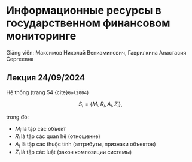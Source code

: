# Информационные ресурсы в государственном финансовом мониторинге

Giảng viên: Максимов Николай Вениаминович, Гаврилкина Анастасия Сергеевна

<!-- ## 1. Федеральная служба по финансовому мониторингу (Росфинмониторинг) 

URL: https://www.fedsfm.ru/activity/informational-systems

Федеральная служба по финансовому мониторингу (Росфинмониторинг) является *федеральным органом исполнительной власти*, осуществляющим функции по *противодействию легализации* (отмыванию) доходов, полученных преступным путем, *финансированию терроризма* и *финансированию распространения оружия массового уничтожения*, по выработке государственной политики и нормативно-правовому регулированию в этой сфере, по координации соответствующей деятельности других федеральных органов исполнительной власти, других государственных органов и организаций, а также функции национального центра по оценке угроз национальной безопасности, возникающих в результате совершения операций (сделок) с денежными средствами или иным имуществом, и по выработке мер противодействия этим угрозам.

Руководство деятельностью Федеральной службы по финансовому мониторингу осуществляет *Президент Российской Федерации*.

Росфинмониторинг осуществляет свою деятельность:

- непосредственно и (или) через свои территориальные органы;
- во взаимодействии с другими федеральными органами исполнительной власти, органами исполнительной власти субъектов Российской Федерации, органами местного самоуправления, общественными объединениями и организациями.

## 2. Государственные информационные системы, находящиеся в ведении Росфинмониторинга

**Наименование**: Единая информационная система в сфере противодействия легализации (отмыванию) доходов, полученных преступным путем, и финансированию терроризма

**Доступ к информационной системе**: ведомственный

### 2.1. Прозрачный блокчейн. Государственный модуль

Программа для ЭВМ «Прозрачный блокчейн. Государственный модуль» относится к классу «Специализированное ПО органов исполнительной власти Российской Федерации, государственных корпораций, компаний и юридических лиц с преимущественным участием Российской Федерации для внутреннего использования» (применяется Росфинмониторингом в основном для внутреннего использования) и не предусматривает коммерческое распространение. Вся документация по эксплуатации и установке разработана и предназначена для внутреннего использования.

**Назначение программы**

Программа для ЭВМ «Прозрачный блокчейн. Государственный модуль» состоит из аналитических инструментов для мониторинга криптовалютных операций (транзакций), анализа финансовых потоков в криптовалюте и проведения расследований в сфере обращения криптовалют в целях противодействия отмыванию доходов, полученных преступным путем, финансированию терроризма и распространению оружия массового уничтожения.

**Функциональные характеристики**

Программа решает следующие задачи:

- сбор информации и сведений об операциях с криптовалютами;
- выявление, анализ и учет активов лиц, осуществляющих операции с криптовалютой;
- проведение риск–мониторинга лиц, использующих операции с криптовалютой;
- проведение финансовых расследований по операциям, связанным с использованием криптовалюты;
- содействие выполнению требований по противодействие отмыванию преступных доходов, финансированию терроризма и финансированию распространению оружия массового уничтожения.

### 2.2. Прозрачный блокчейн. Учебный модуль

Программа для ЭВМ «Прозрачный блокчейн. Учебный модуль» относится к классу «Специализированное ПО органов исполнительной власти Российской Федерации, государственных корпораций, компаний и юридических лиц с преимущественным участием Российской Федерации для внутреннего использования» (применяется Росфинмониторингом в основном для внутреннего использования) и не предусматривает коммерческое распространение. Вся документация по эксплуатации и установке разработана и предназначена для внутреннего использования.

**Назначение программы**

Программа для ЭВМ «Прозрачный блокчейн. Учебный модуль» предназначенна для обучения пользователей программы мониторингу криптовалютных операций (транзакций), анализу финансовых потоков в криптовалюте и проведению расследований в сфере обращения криптовалют в целях противодействия отмыванию доходов, полученных преступным путем, финансированию терроризма и распространению оружия массового уничтожения.

**Функциональные характеристики**

Программа решает следующие задачи:

- ознакомление пользователей с отображением информации и сведений об операциях с криптовалютами;
- обучение пользователей анализу и учету активов лиц, осуществляющих операции с криптовалютой;
- ознакомление пользователей с методикой риск–мониторинга лиц, использующих операции с криптовалютой;
- обучение пользователей проведению финансовых расследований по операциям, связанным с использованием криптовалюты.

# Лабораторная работа 1

## Введение

Mục đích của công việc là nghiên cứu các công nghệ truy xuất thông tin và phát triển các nguồn thông tin chuyên ngành bằng cách sử dụng ví dụ xác định dấu hiệu tội phạm tài chính bằng cách thu thập thông tin từ các nguồn mở về hoạt động của các tổ chức, quan chức công và tư thông qua phân tích thông tin: hoạt động của họ (liên quan đến giá trị tài chính và vật chất), thu nhập, kết nối xã hội, địa điểm hoạt động, giáo dục, thông tin về người thân, v.v.

Mục tiêu của công việc trong phòng thí nghiệm là:

- xác định các nguồn thông tin;
- lập kế hoạch cho một tội phạm tài chính bị cáo buộc;
- tạo và phân tích thông tin thu thập được để xác định các dấu hiệu của tội phạm tài chính;
- lập sơ đồ cáo buộc tội phạm tài chính chỉ ra các nguồn thông tin xác nhận các tình tiết liên quan (hành động, đối tượng và chủ thể);
- phân tích hiệu quả tìm kiếm và nội dung thông tin của các nguồn thông tin.

## Trình tự công việc của bài tập

1. Thu thập dữ liệu từ các nguồn mở (trang tin tức, trang cá nhân, tài nguyên chuyên biệt, mạng xã hội, cuộc trò chuyện, v.v.) về hành động, đối tượng và đối tượng của tội phạm tài chính bị cáo buộc.
2. Đề xuất giả thuyết về tội phạm tiềm ẩn trong hoạt động tài chính của đối tượng nghiên cứu. Hình thành một kế hoạch tội phạm giả định, bao gồm một chuỗi các hành động, đối tượng và chủ thể của tội phạm tài chính bị cáo buộc.
3. Thu thập (tìm kiếm) thông tin từ các nguồn mở để xác nhận hoặc bác bỏ giả thuyết này.
4. So sánh số liệu thu thập được (ví dụ tỷ lệ thu nhập và chi phí). Hình thành các mảnh vỡ của kế hoạch tội phạm tài chính bị cáo buộc dựa trên thông tin thu thập được (sự thật được xác nhận bằng văn bản của các tài liệu được tìm thấy).
5. Hình thành **giao thức** trong quá trình làm việc với các tài nguyên thông tin (đối với mỗi tài nguyên được sử dụng, đây là một bảng chứa: (1) việc **xây dựng yêu cầu**, (2) **số lượng bản ghi được tìm thấy**, **số lượng được xem**, **số lượng hồ sơ hữu ích**; (3) **mô tả ngắn gọn các sự kiện** - kết quả xác nhận/bác bỏ giả thuyết và **các thuật ngữ** có thể hữu ích cho việc phát triển truy vấn).
6. Sơ đồ của một tội phạm tài chính thực tế (có trình bày rõ ràng hành vi phạm tội, người thụ hưởng, đồng phạm chứng minh tội phạm), được xây dựng trên cơ sở các tình tiết được ghi chép, có chỉ dẫn (liên kết) đến các tài liệu (hồ sơ, v.v.) xác nhận các tình tiết (hành động, đối tượng và chủ thể).
7. Hình thành danh sách các nguồn được sử dụng (URL của một tài liệu hoặc tệp cụ thể, ngày truy cập).

Kết quả công việc trong phòng thí nghiệm phải là báo cáo ở dạng điện tử (ở định dạng DOCx hoặc PDF) và ở dạng in (nếu chứng nhận được thực hiện trực tiếp).

Báo cáo nên bao gồm:

1) Mô tả tình huống khi bắt đầu điều tra, chỉ ra đường dẫn đến các tài liệu được sử dụng.
2) Giả thuyết về một tội phạm tài chính có thể xảy ra.
3) Sơ đồ của một tội phạm tài chính giả định.
4) Giao thức làm việc với các nguồn thông tin (phải xây dựng một bảng riêng cho từng nguồn thông tin được sử dụng).
5) Sơ đồ về tội phạm tài chính thực tế, bao gồm các liên kết đến các tài liệu được sử dụng.
6) Danh sách các nguồn được sử dụng (thư mục).
7) Phân tích nội dung nội dung thông tin của các nguồn tài nguyên.
Báo cáo có thể bao gồm:
8) Phụ lục chứa các đoạn tài liệu được tìm thấy chứa các dữ kiện cơ bản xác nhận giả thuyết.
9) Danh sách các nguồn thông tin hữu ích được sử dụng trong công việc trong phòng thí nghiệm và những nguồn thông tin còn thiếu trong danh sách các nguồn thông tin được giáo viên giới thiệu.
Khi lập kế hoạch tội phạm tài chính, nên sử dụng các số liệu và ký hiệu như trong Hình 1. Các hành động và đặc tính không đáng tin cậy có thể được biểu thị bằng một đường chấm.

![Hinh 1](picture_1.jpg)

Kết quả công việc của phòng thí nghiệm được gửi đến:

1) Trước khi chứng nhận cuối cùng (không muộn hơn 3 ngày trước khi chứng nhận), giáo viên sẽ được gửi một bản lưu trữ (ở định dạng ZIP) qua email (hoặc tới PDF.mephi) bao gồm: một báo cáo (tệp ở định dạng DOCx hoặc PDF), một thư mục chứa các tệp tài liệu được sử dụng, một thư mục chứa các tệp nguồn sơ đồ và hình ảnh của chúng (ở định dạng PNG hoặc JPEG).
2) Tại lần chứng nhận cuối cùng, nếu việc chứng nhận được thực hiện trực tiếp thì báo cáo được trình bày dưới dạng bản in.

## Phụ lục

Danh sách các nguồn thông tin chuyên ngành có thể hữu ích

1. Trang web của Cơ quan Thuế Liên bang – cơ sở dữ liệu của Cơ quan đăng ký quốc gia thống nhất về pháp nhân/Đăng ký nhà nước thống nhất về doanh nhân cá nhân. Dịch vụ “Doanh nghiệp minh bạch” – tìm kiếm thông tin trong sổ đăng ký của những người không đủ tiêu chuẩn, thông tin về các địa chỉ được chỉ định trong quá trình đăng ký nhà nước là địa điểm của một số pháp nhân.
2. "Interfax – Trung tâm Công bố Thông tin Doanh nghiệp" (www.e-disclosure.ru) là một trong năm cơ quan được ủy quyền công bố thông tin trên thị trường chứng khoán Nga. Cổng thông tin của cơ quan chứa thông tin mà các tổ chức phát hành chứng khoán bắt buộc phải tiết lộ, theo luật pháp Nga. Các trang của các công ty phát hành riêng lẻ cung cấp đầy đủ các thông tin công bố bắt buộc. Đó là báo cáo thường niên, báo cáo quý, báo cáo tài chính hợp nhất, văn bản phát hành, danh sách người có liên quan và điều lệ.
3. Hồ sơ vụ việc trọng tài (https://kad.arbitr.ru) – vụ việc trọng tài, đơn khởi kiện, theo dõi diễn biến vụ việc.
4. Trang web của FSPP - Cơ quan Thừa phát lại Liên bang tạo ra và duy trì một ngân hàng dữ liệu về các thủ tục cưỡng chế dưới dạng điện tử, thông tin về các thủ tục cưỡng chế đối với các pháp nhân.
5. Trang web Thống nhất Đăng ký Thông tin Phá sản Liên bang - thông báo về các vụ phá sản, đấu giá tài sản, cầm cố.
6. Trang web của Cơ quan Thống kê Nhà nước Liên bang (Rosstat) - pháp nhân, doanh nhân cá nhân, báo cáo tài chính (2005-2016).
7. Trang web của Hệ thống thông tin thống nhất trong lĩnh vực mua sắm công, đăng ký nhà cung cấp vô đạo đức.
8. Ngân hàng Trung ương Liên bang Nga - báo cáo của các ngân hàng và công ty dịch vụ tài chính.
9. Rospatent là cơ quan đăng ký nhãn hiệu mở.
10. Kho bạc Liên bang - dữ liệu mua sắm của chính phủ, đăng ký RNP, đăng ký bảo lãnh ngân hàng.
11. Trang web Bản tin đăng ký nhà nước (VGR) - thông tin về tài sản ròng của tổ chức, thông báo về quyết định giải thể, thông báo về quyết định tổ chức lại, thông báo về quyết định giảm vốn điều lệ.
12. Trang web của Ủy ban điều tra Liên bang Nga.
13. Trang web của Dịch vụ Di trú Liên bang (FMS) - thông tin về hộ chiếu không hợp lệ.
14. Nguồn thông tin SPARK.
15. CHỈ SỐ THẺ Kommersant.
16. Seldon.Basis - Dịch vụ tìm kiếm, kiểm tra đối tác.
17. Đường viền trang web.Focus.

Tiếng Nga:

1.	Сайт ФНС – база данных ЕГРЮЛ/ЕГРИП. Сервис “Прозрачный бизнес” – поиск сведений в реестре дисквалифицированных лиц, сведения об адресах, указанных при государственной регистрации в качестве места нахождения несколькими юридическими лицами.
2.	"Интерфакс – Центр раскрытия корпоративной информации" (www.e-disclosure.ru) – одно из пяти агентств, уполномоченных раскрывать информацию на российском рынке ценных бумаг. Портал агентства содержит информацию, которую обязаны раскрывать, согласно российскому законодательству, эмитенты ценных бумаг. На страницах отдельных компаний-эмитентов представлен полный набор обязательной к раскрытию информации. Это годовой и квартальные отчеты, консолидированная финансовая отчетность, эмиссионные документы, списки аффилированных лиц, устав.
3.	Картотека арбитражных дел (https://kad.arbitr.ru) – арбитражные дела, исковые заявления, отслеживание движения дела.
4.	Сайт ФСПП – Федеральная служба судебных приставов создает и ведет банк данных исполнительных производств в электронном виде, сведения об исполнительных производствах в отношении юридических лиц.
5.	Сайт Единый федеральный реестр сведений о банкротстве – сообщения о банкротствах, торгах имуществом, залогах.
6.	Сайт федеральной службы государственной статистики (Росстат) – юридические лица, индивидуальные предприниматели, бухгалтерская отчётность (2005-2016 гг).
7.	Сайт Единой информационной системы в сфере госзакупок, реестр недобросовестных поставщиков.
8.	 Центральный банк РФ – отчетность банков и компаний финансового сервиса.
9.	 Роспатент – открытый реестр товарных знаков.
10.	Федеральное казначейство – данные госзакупок, реестр РНП, реестр банковских гарантий.
11.	Сайт Вестник государственной регистрации (ВГР) – информация о чистых активах организаций, сообщения о принятии решения о ликвидации, сообщения о принятии решения о реорганизации, сообщения о принятии решения об уменьшении уставного капитала.
12.	Сайт Следственного комитета Российской Федерации.
13.	Сайт федеральной миграционной службы (ФМС) – сведения о недействительных паспортах.
14.	Информационный ресурс СПАРК.
15.	Коммерсантъ КАРТОТЕКА. 
16.	Seldon.Basis — Сервис по поиску и проверки контрагентов.
17.	Сайт Контур.Фокус.

## Mẫu

Находясь на должность вице-президента ПАО "НК Роснефть" в 2014-2019 годах, Виктор Иванович Ишаев при содействии Кондратова Геннадия Анатольевнча совершил растрату денежных средств Роснефти на сумму более 7,5 млн. рублей.

Khi đang giữ chức Phó chủ tịch PJSC NK Rosneft năm 2014-2019, Viktor Ivanovich Ishaev với sự hỗ trợ của Gennady Anatolyevnch Kondratov đã biển thủ quỹ Rosneft với số tiền hơn 7,5 triệu rúp.

В 2015 году Роснефти требовалось  арендовать помещение для открытия представительства в Хабаровском крае. Было предложено заключить договор с ООО "Бейсом", учредителем которого является Ишаев, владеющим помещением по адресу: г. Хабаровск, ул. Шевченко, д.22, площадью 280 квадратных метров. При этом альтернативные варианты не предлагались, опираясь на фальсифшированное сравнение цены на адресу Бейса с прочими возможными контрагентами. Чтобы заключить догавор с единственными поставщиком, было необходимо одобрение закупочной комиссии, которую ввел в заблуждение Кондратов. В результате договор на сумму 31 751 856 руб. был подписал и оплачен .В последующие года договор перезаключается. Весной 2019 года следственный комитет возбуждает дело против Ишаев В.И. со ст. 159 УК ФР по данным службы безопасности Роснефти. В дальнейшем дело переквалифицируют в растрату в особо крупном размере по ст. 160 УК РФ "Присвоение или растрата".

Năm 2015, Rosneft cần thuê mặt bằng để mở văn phòng đại diện tại Lãnh thổ Khabarovsk. Người ta đề xuất ký kết thỏa thuận với Beisom LLC, người sáng lập là Ishaev, công ty sở hữu cơ sở tại địa chỉ: Khabarovsk, st. Shevchenko, 22 tuổi, có diện tích 280 mét vuông. Đồng thời, không có lựa chọn thay thế nào được đưa ra, dựa vào sự so sánh giả mạo về giá tại địa chỉ của Beis với các đối tác có thể có khác. Để ký kết thỏa thuận với các nhà cung cấp duy nhất, cần phải có sự chấp thuận của ủy ban mua sắm, điều này đã bị Kondratov lừa dối. Kết quả là một hợp đồng trị giá 31.751.856 rúp. đã được ký kết và thanh toán trong những năm tiếp theo, hợp đồng được gia hạn. Vào mùa xuân năm 2019, ủy ban điều tra đã khởi tố vụ án Ishaev. từ Nghệ thuật. 159 của Bộ luật Hình sự Liên bang Nga theo cơ quan an ninh Rosneft. Trong tương lai, vụ án sẽ được phân loại lại thành tội tham ô trên quy mô đặc biệt lớn theo Điều khoản. 160 Bộ luật Hình sự Liên bang Nga “Tội chiếm đoạt hoặc tham ô”. -->

<!-- # Лекция

## 16. Технологии информирования. Основные схемы видов информирования: трансинформирование, дезинформирование, псевдоинформирование, конфузионное информирование.

Трансинформирование – правдивое информирование, при котором информация от источника воздействия (индуктора) передается к приемнику воздействия (реципиенту) без искажения.

Chuyển đổi là thông tin trung thực trong đó thông tin từ nguồn ảnh hưởng (điện cảm) được truyền đến người nhận ảnh hưởng (người nhận) mà không bị biến dạng.

---

Дезинформирование заключается в намеренном предоставлении объекту такой информации, которая вводит его в заблуждение относительно истинного положения дел. Оно включает в себя использование заведомо ложных данных и сведений.

Thông tin sai lệch bao gồm việc cố tình cung cấp cho mục tiêu những thông tin đánh lừa anh ta về tình trạng thực sự của vấn đề. Nó bao gồm việc sử dụng dữ liệu và thông tin sai lệch có chủ ý.

---

Псевдоинформирование – полуправдивое, полуложное информирование, при котором в определенных пропорциях присутствуют как правда, так и ложь, логически взаимосвязанные между собой.

Thông tin giả là thông tin nửa đúng, nửa sai, trong đó cả sự thật và dối trá đều hiện diện ở những tỷ lệ nhất định, được kết nối với nhau một cách logic.

---

Псевдоинформирование осуществляется путем увеличения или уменьшения объема информации. Избыточное целенаправленное информирование позволяет создавать ложное представление о наличии чего–либо. Обобщенное информирование создает расплывчатые (неясные) образы. Кажущееся информирование связано с повторением чужого оригинала, при чем оригинал каждый раз меняется на равнозначный.

Thông tin giả được thực hiện bằng cách tăng hoặc giảm khối lượng thông tin. Thông tin được nhắm mục tiêu quá mức cho phép bạn tạo ấn tượng sai lầm về sự hiện diện của thứ gì đó. Thông tin khái quát tạo ra những hình ảnh mơ hồ (không rõ ràng). Thông tin rõ ràng có liên quan đến việc lặp lại bản gốc của người khác và mỗi lần bản gốc được thay đổi thành bản tương đương.

---

Комбинация ложных и скрытых оригиналов называется конфузионным дезинформиро-ванием. Информирование, которое в одних случаях приводит к превратному, в других – не-удачному, в–третьих – необоснованному толкованию (объяснению) информации, называют парадезинформированием.

Sự kết hợp giữa thông tin gốc sai và ẩn được gọi là thông tin sai lệch gây nhầm lẫn. Thông tin, trong một số trường hợp dẫn đến sai sự thật, trong những trường hợp khác dẫn đến không thành công và thứ ba dẫn đến việc giải thích (giải thích) thông tin vô căn cứ được gọi là thông tin thiên đường.

--- -->

## Лекция 24/09/2024

Hệ thống (trang 54 {cite}`Gol2004`)

$$S_i = \{ M_i, R_i, A_i, Z_i \},$$

trong đó:

- $M_i$ là tập các объект
- $R_i$ là tập các quan hệ (отношение)
- $A_i$ là tập các thuộc tính (аттрибуты, признаки объектов)
- $Z_i$ là tập các luật (закон композиции системы)


